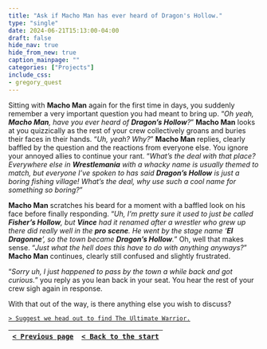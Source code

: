 ```yaml
---
title: "Ask if Macho Man has ever heard of Dragon's Hollow."
type: "single"
date: 2024-06-21T15:13:00-04:00
draft: false
hide_nav: true
hide_from_new: true
caption_mainpage: ""
categories: ["Projects"]
include_css:
- gregory_quest
---
```


Sitting with **Macho Man** again for the first time in days, you suddenly remember a very important question you had meant to bring up. “*Oh yeah, **Macho Man**, have you ever heard of **Dragon’s Hollow**?*” **Macho Man** looks at you quizzically as the rest of your crew collectively groans and buries their faces in their hands. “*Uh, yeah? Why?*” **Macho Man** replies, clearly baffled by the question and the reactions from everyone else. You ignore your annoyed allies to continue your rant. “*What’s the deal with that place? Everywhere else in **Wrestlemania** with a whacky name is usually themed to match, but everyone I’ve spoken to has said **Dragon’s Hollow** is just a boring fishing village! What’s the deal, why use such a cool name for something so boring?*”

**Macho Man** scratches his beard for a moment with a baffled look on his face before finally responding. “*Uh, I’m pretty sure it used to just be called **Fisher’s Hollow**, but **Vince** had it renamed after a wrestler who grew up there did really well in the **pro scene**. He went by the stage name ‘**El Dragonne**’, so the town became **Dragon’s Hollow**.*” Oh, well that makes sense. “*Just what the hell does this have to do with anything anyways?*” **Macho Man** continues, clearly still confused and slightly frustrated.

“*Sorry uh, I just happened to pass by the town a while back and got curious.*” you reply as you lean back in your seat. You hear the rest of your crew sigh again in response.

With that out of the way, is there anything else you wish to discuss?

[``> Suggest we head out to find The Ultimate Warrior.``](../129)

|[``< Previous page``](../127)|[``< Back to the start``](../)|
|---|---|